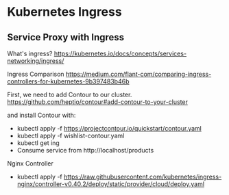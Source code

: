 # Kubernetes Ingress
## Service Proxy with Ingress
What's ingress?
https://kubernetes.io/docs/concepts/services-networking/ingress/

Ingress Comparison
https://medium.com/flant-com/comparing-ingress-controllers-for-kubernetes-9b397483b46b

First, we need to add Contour to our cluster.
https://github.com/heptio/contour#add-contour-to-your-cluster

and install Contour with:

* kubectl apply -f https://projectcontour.io/quickstart/contour.yaml
* kubectl apply -f wishlist-contour.yaml
* kubectl get ing
* Consume service from http://localhost/products

Nginx Controller
* kubectl apply -f https://raw.githubusercontent.com/kubernetes/ingress-nginx/controller-v0.40.2/deploy/static/provider/cloud/deploy.yaml